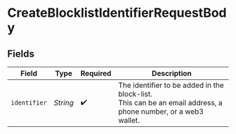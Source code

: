 # CreateBlocklistIdentifierRequestBody


## Fields

| Field                                                                                                         | Type                                                                                                          | Required                                                                                                      | Description                                                                                                   |
| ------------------------------------------------------------------------------------------------------------- | ------------------------------------------------------------------------------------------------------------- | ------------------------------------------------------------------------------------------------------------- | ------------------------------------------------------------------------------------------------------------- |
| `identifier`                                                                                                  | *String*                                                                                                      | :heavy_check_mark:                                                                                            | The identifier to be added in the block-list.<br/>This can be an email address, a phone number, or a web3 wallet. |
